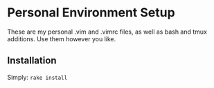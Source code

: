 Personal Environment Setup
============
These are my personal .vim and .vimrc files, as well as bash and tmux additions. 
Use them however you like.

Installation
------------
Simply: `rake install`

